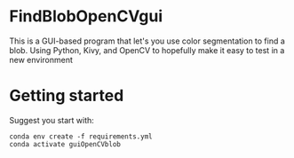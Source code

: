 # FindBlobOpenCVgui
This is a GUI-based program that let's you use color segmentation to find a blob.  Using Python, Kivy, and OpenCV to hopefully make it easy to test in a new environment

# Getting started
Suggest you start with:
```
conda env create -f requirements.yml
conda activate guiOpenCVblob
```

